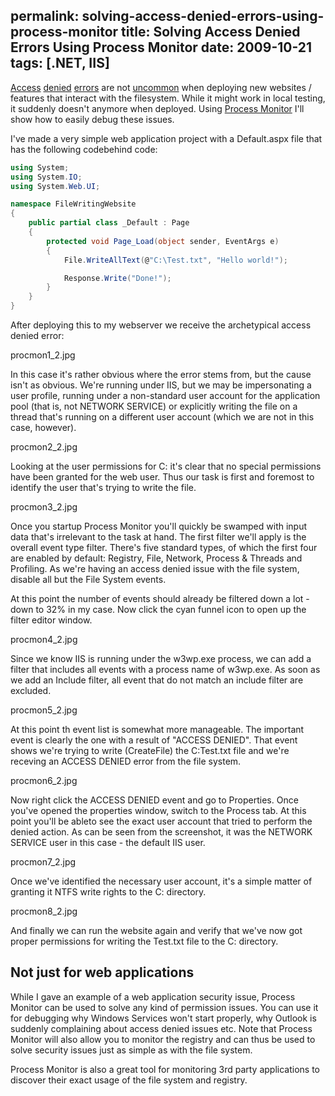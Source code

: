 permalink: solving-access-denied-errors-using-process-monitor
title: Solving Access Denied Errors Using Process Monitor
date: 2009-10-21
tags: [.NET, IIS]
---
[Access](http://stackoverflow.com/questions/809144/could-not-load-file-or-assembly-someproject-or-one-of-its-dependencies-access) [denied](http://stackoverflow.com/questions/574411/system-error-5-access-is-denied-when-starting-a-net-service) [errors](http://stackoverflow.com/questions/951259/could-not-load-file-or-assembly-or-one-of-its-dependencies-access-is-denied) are not [uncommon](http://stackoverflow.com/questions/1166490/could-not-load-file-or-assembly-applicenses-or-one-of-its-dependencies-access) when deploying new websites / features that interact with the filesystem. While it might work in local testing, it suddenly doesn't anymore when deployed. Using [Process Monitor](http://technet.microsoft.com/en-us/sysinternals/bb896645.aspx) I'll show how to easily debug these issues.

I've made a very simple web application project with a Default.aspx file that has the following codebehind code:

```csharp
using System;
using System.IO;
using System.Web.UI;

namespace FileWritingWebsite
{
	public partial class _Default : Page
	{
		protected void Page_Load(object sender, EventArgs e)
		{
			File.WriteAllText(@"C:\Test.txt", "Hello world!");

			Response.Write("Done!");
		}
	}
}
```

After deploying this to my webserver we receive the archetypical access denied error:

procmon1_2.jpg

In this case it's rather obvious where the error stems from, but the cause isn't as obvious. We're running under IIS, but we may be impersonating a user profile, running under a non-standard user account for the application pool (that is, not NETWORK SERVICE) or explicitly writing the file on a thread that's running on a different user account (which we are not in this case, however).

procmon2_2.jpg

Looking at the user permissions for C: it's clear that no special permissions have been granted for the web user. Thus our task is first and foremost to identify the user that's trying to write the file.

procmon3_2.jpg

Once you startup Process Monitor you'll quickly be swamped with input data that's irrelevant to the task at hand. The first filter we'll apply is the overall event type filter. There's five standard types, of which the first four are enabled by default: Registry, File, Network, Process &amp; Threads and Profiling. As we're having an access denied issue with the file system, disable all but the File System events.

At this point the number of events should already be filtered down a lot - down to 32% in my case. Now click the cyan funnel icon to open up the filter editor window.

procmon4_2.jpg

Since we know IIS is running under the w3wp.exe process, we can add a filter that includes all events with a process name of w3wp.exe. As soon as we add an Include filter, all event that do not match an include filter are excluded.

procmon5_2.jpg

At this point th event list is somewhat more manageable. The important event is clearly the one with a result of "ACCESS DENIED". That event shows we're trying to write (CreateFile) the C:Test.txt file and we're receving an ACCESS DENIED error from the file system.

procmon6_2.jpg

Now right click the ACCESS DENIED event and go to Properties. Once you've opened the properties window, switch to the Process tab. At this point you'll be ableto see the exact user account that tried to perform the denied action. As can be seen from the screenshot, it was the NETWORK SERVICE user in this case - the default IIS user.

procmon7_2.jpg

Once we've identified the necessary user account, it's a simple matter of granting it NTFS write rights to the C: directory.

procmon8_2.jpg

And finally we can run the website again and verify that we've now got proper permissions for writing the Test.txt file to the C: directory.

## Not just for web applications

While I gave an example of a web application security issue, Process Monitor can be used to solve any kind of permission issues. You can use it for debugging why Windows Services won't start properly, why Outlook is suddenly complaining about access denied issues etc. Note that Process Monitor will also allow you to monitor the registry and can thus be used to solve security issues just as simple as with the file system.

Process Monitor is also a great tool for monitoring 3rd party applications to discover their exact usage of the file system and registry.
